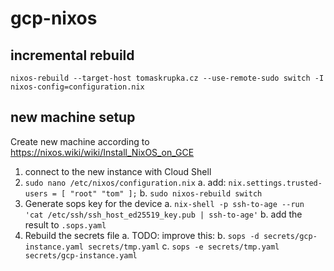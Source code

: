 # gcp-nixos

## incremental rebuild

```
nixos-rebuild --target-host tomaskrupka.cz --use-remote-sudo switch -I nixos-config=configuration.nix
```

## new machine setup

Create new machine according to https://nixos.wiki/wiki/Install_NixOS_on_GCE

1. connect to the new instance with Cloud Shell
2. `sudo nano /etc/nixos/configuration.nix`
  a. add: `nix.settings.trusted-users = [ "root" "tom" ];`
  b. `sudo nixos-rebuild switch`
3. Generate sops key for the device
  a. `nix-shell -p ssh-to-age --run 'cat /etc/ssh/ssh_host_ed25519_key.pub | ssh-to-age'`
  b. add the result to `.sops.yaml`
4. Rebuild the secrets file
  a. TODO: improve this:
  b. `sops -d secrets/gcp-instance.yaml secrets/tmp.yaml`
  c. `sops -e secrets/tmp.yaml secrets/gcp-instance.yaml`
